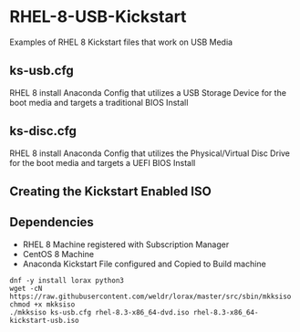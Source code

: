 # RHEL-8-USB-Kickstart
Examples of RHEL 8 Kickstart files that work on USB Media

## ks-usb.cfg
RHEL 8 install Anaconda Config that utilizes a USB Storage Device for the boot media and targets a traditional BIOS Install

## ks-disc.cfg
RHEL 8 install Anaconda Config that utilizes the Physical/Virtual Disc Drive for the boot media and targets a UEFI BIOS Install

## Creating the Kickstart Enabled ISO
Dependencies
------------
- RHEL 8 Machine registered with Subscription Manager
- CentOS 8 Machine
- Anaconda Kickstart File configured and Copied to Build machine

```
dnf -y install lorax python3
wget -cN https://raw.githubusercontent.com/weldr/lorax/master/src/sbin/mkksiso
chmod +x mkksiso
./mkksiso ks-usb.cfg rhel-8.3-x86_64-dvd.iso rhel-8.3-x86_64-kickstart-usb.iso
```
